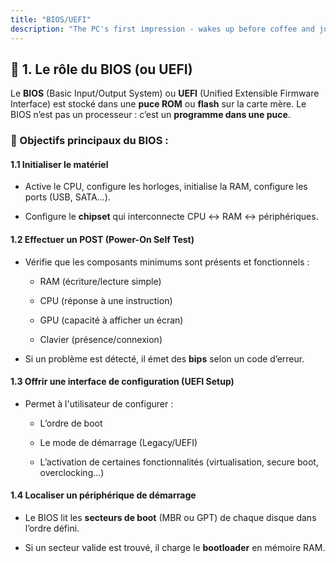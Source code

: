 ```yaml
---
title: "BIOS/UEFI"
description: "The PC's first impression - wakes up before coffee and judges your hardware choices"
---
```


## 🧠 1. **Le rôle du BIOS (ou UEFI)**

Le **BIOS** (Basic Input/Output System) ou **UEFI** (Unified Extensible Firmware Interface) est stocké dans une **puce ROM** ou **flash** sur la carte mère. Le BIOS n’est pas un processeur : c’est un **programme dans une puce**.

### 🎯 Objectifs principaux du BIOS :

#### 1.1 Initialiser le matériel

- Active le CPU, configure les horloges, initialise la RAM, configure les ports (USB, SATA…).
    
- Configure le **chipset** qui interconnecte CPU ↔ RAM ↔ périphériques.
    

#### 1.2 Effectuer un POST (Power-On Self Test)

- Vérifie que les composants minimums sont présents et fonctionnels :
    
    - RAM (écriture/lecture simple)
        
    - CPU (réponse à une instruction)
        
    - GPU (capacité à afficher un écran)
        
    - Clavier (présence/connexion)
        
- Si un problème est détecté, il émet des **bips** selon un code d’erreur.
    

#### 1.3 Offrir une interface de configuration (UEFI Setup)

- Permet à l'utilisateur de configurer :
    
    - L’ordre de boot
        
    - Le mode de démarrage (Legacy/UEFI)
        
    - L’activation de certaines fonctionnalités (virtualisation, secure boot, overclocking…)
        

#### 1.4 Localiser un périphérique de démarrage

- Le BIOS lit les **secteurs de boot** (MBR ou GPT) de chaque disque dans l’ordre défini.
    
- Si un secteur valide est trouvé, il charge le **bootloader** en mémoire RAM.